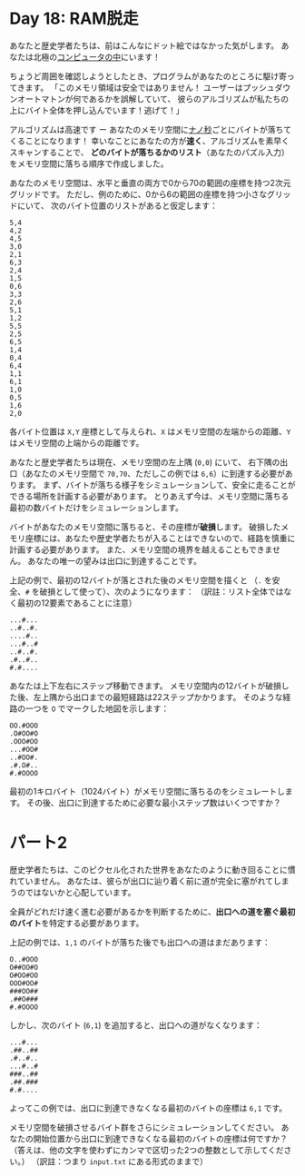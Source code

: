 # Day 18: RAM脱走

あなたと歴史学者たちは、前はこんなにドット絵ではなかった気がします。
あなたは北極の[コンピュータの中](../2017/day2.md)にいます！

ちょうど周囲を確認しようとしたとき、プログラムがあなたのところに駆け寄ってきます。
「このメモリ領域は安全ではありません！
ユーザーはプッシュダウンオートマトンが何であるかを誤解していて、
彼らのアルゴリズムが私たちの上にバイト全体を押し込んでいます！逃げて！」

アルゴリズムは高速です ー
あなたのメモリ空間に[ナノ秒](https://www.youtube.com/watch?v=9eyFDBPk4Yw)ごとにバイトが落ちてくることになります！
幸いなことにあなたの方が**速く**、アルゴリズムを素早くスキャンすることで、
**どのバイトが落ちるかのリスト**（あなたのパズル入力）をメモリ空間に落ちる順序で作成しました。

あなたのメモリ空間は、水平と垂直の両方で0から70の範囲の座標を持つ2次元グリッドです。
ただし、例のために、0から6の範囲の座標を持つ小さなグリッドにいて、
次のバイト位置のリストがあると仮定します：

```
5,4
4,2
4,5
3,0
2,1
6,3
2,4
1,5
0,6
3,3
2,6
5,1
1,2
5,5
2,5
6,5
1,4
0,4
6,4
1,1
6,1
1,0
0,5
1,6
2,0
```

各バイト位置は `X,Y` 座標として与えられ、`X` はメモリ空間の左端からの距離、`Y` はメモリ空間の上端からの距離です。

あなたと歴史学者たちは現在、メモリ空間の左上隅 (`0,0`) にいて、
右下隅の出口（あなたのメモリ空間で `70,70`、ただしこの例では `6,6`）に到達する必要があります。
まず、バイトが落ちる様子をシミュレーションして、安全に走ることができる場所を計画する必要があります。
とりあえず今は、メモリ空間に落ちる最初の数バイトだけをシミュレーションします。

バイトがあなたのメモリ空間に落ちると、その座標が**破損**します。
破損したメモリ座標には、あなたや歴史学者たちが入ることはできないので、経路を慎重に計画する必要があります。
また、メモリ空間の境界を越えることもできません。
あなたの唯一の望みは出口に到達することです。

上記の例で、最初の12バイトが落とされた後のメモリ空間を描くと
（`.` を安全、`#` を破損として使って）、次のようになります：
（訳註：リスト全体ではなく最初の12要素であることに注意）

```
...#...
..#..#.
....#..
...#..#
..#..#.
.#..#..
#.#....
```

あなたは上下左右にステップ移動できます。
メモリ空間内の12バイトが破損した後、左上隅から出口までの最短経路は22ステップかかります。
そのような経路の一つを `O` でマークした地図を示します：

```
OO.#OOO
.O#OO#O
.OOO#OO
...#OO#
..#OO#.
.#.O#..
#.#OOOO
```

最初の1キロバイト（1024バイト）がメモリ空間に落ちるのをシミュレートします。
その後、出口に到達するために必要な最小ステップ数はいくつですか？

# パート2

歴史学者たちは、このピクセル化された世界をあなたのように動き回ることに慣れていません。
あなたは、彼らが出口に辿り着く前に道が完全に塞がれてしまうのではないかと心配しています。

全員がどれだけ速く進む必要があるかを判断するために、**出口への道を塞ぐ最初のバイト**を特定する必要があります。

上記の例では、`1,1` のバイトが落ちた後でも出口への道はまだあります：

```
O..#OOO
O##OO#O
O#OO#OO
OOO#OO#
###OO##
.##O###
#.#OOOO
```

しかし、次のバイト (`6,1`) を追加すると、出口への道がなくなります：

```
...#...
.##..##
.#..#..
...#..#
###..##
.##.###
#.#....
```

よってこの例では、出口に到達できなくなる最初のバイトの座標は `6,1` です。

メモリ空間を破損させるバイト群をさらにシミュレーションしてください。
あなたの開始位置から出口に到達できなくなる最初のバイトの座標は何ですか？
（答えは、他の文字を使わずにカンマで区切った2つの整数として示してください。）
（訳註：つまり `input.txt` にある形式のままで）

